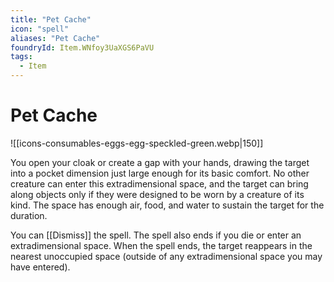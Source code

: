 ```yaml
---
title: "Pet Cache"
icon: "spell"
aliases: "Pet Cache"
foundryId: Item.WNfoy3UaXGS6PaVU
tags:
  - Item
---
```


# Pet Cache
![[icons-consumables-eggs-egg-speckled-green.webp|150]]

You open your cloak or create a gap with your hands, drawing the target into a pocket dimension just large enough for its basic comfort. No other creature can enter this extradimensional space, and the target can bring along objects only if they were designed to be worn by a creature of its kind. The space has enough air, food, and water to sustain the target for the duration.

You can [[Dismiss]] the spell. The spell also ends if you die or enter an extradimensional space. When the spell ends, the target reappears in the nearest unoccupied space (outside of any extradimensional space you may have entered).
